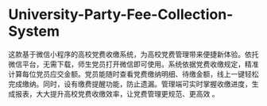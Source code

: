 # University-Party-Fee-Collection-System
这款基于微信小程序的高校党费收缴系统，为高校党费管理带来便捷新体验。依托微信平台，无需下载，师生党员打开微信即可使用。系统依据党费收缴规定，精准计算每位党员应交金额。党员能随时查看党费缴纳明细、待缴金额，线上一键轻松完成缴纳。同时，设有缴费提醒功能，防止遗漏。管理端可实时掌握收缴进度，生成报表，大大提升高校党费收缴效率，让党费管理更规范、更高效 。 
